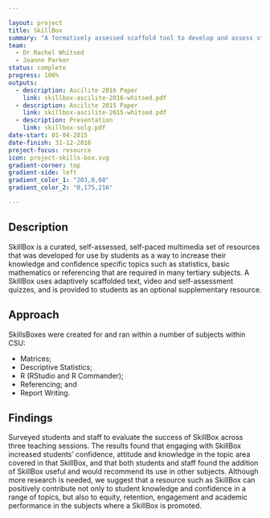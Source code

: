 ```yaml
---

layout: project
title: SkillBox
summary: "A formatively assessed scaffold tool to develop and assess student skills."
team:
  - Dr Rachel Whitsed
  - Joanne Parker
status: complete
progress: 100%
outputs:
  - description: Ascilite 2016 Paper
    link: skillbox-ascilite-2016-whitsed.pdf
  - description: Ascilite 2015 Paper
    link: skillbox-ascilite-2015-whitsed.pdf
  - description: Presentation
    link: skillbox-solg.pdf
date-start: 01-04-2015
date-finish: 31-12-2016
project-focus: resource
icon: project-skills-box.svg
gradient-corner: top
gradient-side: left
gradient_color_1: "203,0,68"
gradient_color_2: "0,175,216"

---
```


## Description

SkillBox is a curated, self-assessed, self-paced multimedia set of resources that was developed for use by students as a way to increase their knowledge and confidence specific topics such as statistics, basic mathematics or referencing that are required in many tertiary subjects. A SkillBox uses
adaptively scaffolded text, video and self-assessment quizzes, and is provided to students as an optional supplementary resource.

## Approach

SkillsBoxes were created for and ran within a number of subjects within CSU:

- Matrices;
- Descriptive Statistics;
- R (RStudio and R Commander);
- Referencing; and
- Report Writing.

## Findings

Surveyed students and staff to evaluate the success of SkillBox across three teaching sessions. The results found that engaging with SkillBox increased students’ confidence, attitude and knowledge in the topic area covered in that SkillBox, and that both students and staff found the addition of SkillBox useful and would recommend its use in other subjects. Although more research is needed, we suggest that a resource such as SkillBox can positively contribute not only to student knowledge and confidence in a range of topics, but also to equity, retention, engagement and academic performance in the subjects where a SkillBox is promoted.
